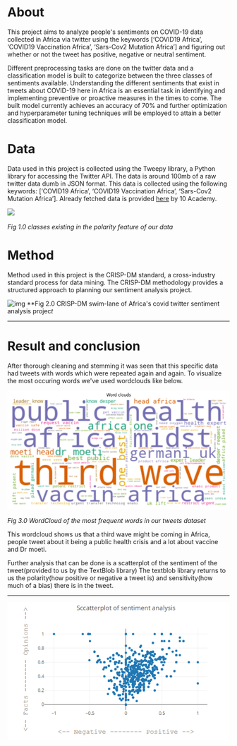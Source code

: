 # About

This project aims to analyze people's sentiments on COVID-19 data collected in Africa
via twitter using the keywords [‘COVID19 Africa’, ‘COVID19 Vaccination Africa’, ‘Sars-Cov2 Mutation Africa’] and figuring out whether or not the tweet has positive, negative or neutral sentiment. 

Different preprocessing tasks are done on the twitter data and a classification model is
built to categorize between the three classes of sentiments available. Understanding the
different sentiments that exist in tweets about COVID-19 here in Africa is an essential task in
identifying and implementing preventive or proactive measures in the times to come. The built
model currently achieves an accuracy of 70% and further optimization and hyperparameter
tuning techniques will be employed to attain a better classification model.

# Data

Data used in this project is collected using the Tweepy library, a Python library for accessing the Twitter API. The data is around 100mb of a raw twitter data dumb in JSON format. This data is collected using the following keywords: [‘COVID19 Africa’, ‘COVID19 Vaccination Africa’, ‘Sars-Cov2 Mutation Africa’]. Already fetched data is provided [here](https://github.com/10xac/Twitter-Data-Analysis) by 10 Academy.

![](https://lh5.googleusercontent.com/7nBCXBCOpqa136r1uu3cNc7YNkexHwEoX0bWgu5Izq-ThS1zcucFF0-Z00_SKDxwIoI5eru5iMtwWVv2c1e71CCQ6V4xGCfLGI3x4FyXbIGY65HirCt3YGd2R7gKEiYiL5xaCWsE)


*Fig 1.0 classes existing in the polarity feature of our data*


# Method

Method used in this project is the CRISP-DM standard, a cross-industry standard process for data mining. The CRISP-DM methodology provides a structured approach to planning our sentiment analysis project.

![img](https://lh6.googleusercontent.com/5g0-0zbTHZgk2Z6rDWWryGSyIR3834GPOhIYE6bHcbRm9Y-ZHkDjE6VNjEP5QZEqmiOb9EVlG-jKgmNgF8D7X49Z1un8ORKMogTe86ZC_d8ccLC9j1PY5LR-r34l0xmccPXw1HMW) **Fig 2.0 CRISP-DM swim-lane of Africa's covid twitter sentiment analysis projec*t*

---

# Result and conclusion

After thorough cleaning and stemming it was seen that this specific data had tweets with words which were repeated again and again. To visualize the most occuring words we've used wordclouds like below.

![1624979019315.png](image/README/1624979019315.png)

*Fig 3.0 WordCloud of the most frequent words in our tweets dataset*

This wordcloud shows us that a third wave might be coming in Africa, people tweet about it being a public health crisis and a lot about vaccine and Dr moeti.

Further analysis that can be done is a scatterplot of the sentiment of the tweet(provided to us by the TextBlob library) The textblob library returns to us the polarity(how positive or negative a tweet is)  and sensitivity(how much of a bias) there is in the tweet.

---

![1624979027563.png](image/README/1624979027563.png)
